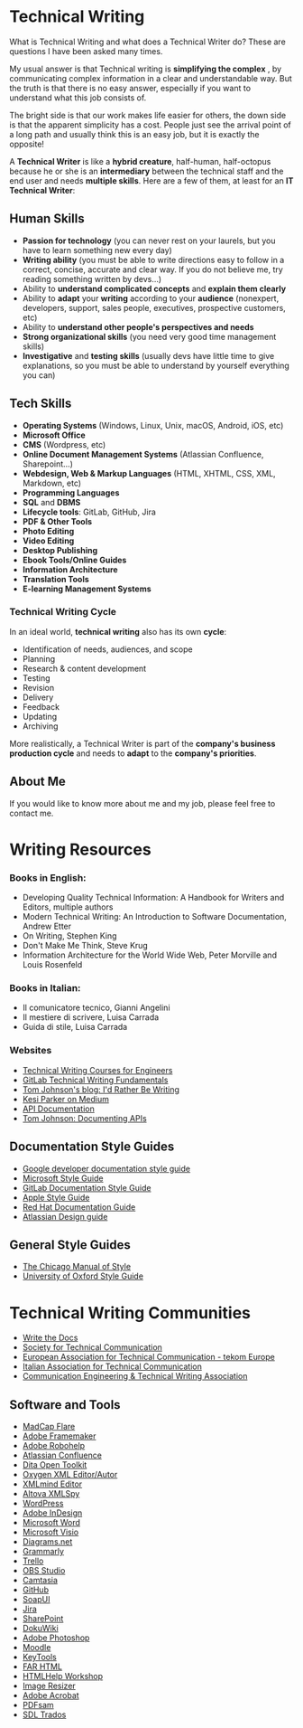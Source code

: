 # Technical Writing

What is Technical Writing and what does a Technical Writer do? These are questions I have been asked many times. 

My usual answer is that Technical writing is  **simplifying the complex** , by communicating complex information in a clear and understandable way. But the truth is that there is no easy answer, especially if you want to understand what this job consists of.

The bright side is that our work makes life easier for others, the down side is that the apparent simplicity has a cost. People just see the arrival point of a long path and usually think this is an easy job, but it is exactly the opposite!

A  **Technical Writer**  is like a  **hybrid creature**, half-human, half-octopus because he or she is an **intermediary** between the technical staff and the end user and needs **multiple skills**.
 Here are a few of them, at least for an **IT Technical Writer**:

## Human Skills

- **Passion for technology** (you can never rest on your laurels, but you have to learn something new every day)
- **Writing ability** (you must be able to write directions easy to follow in a correct, concise, accurate and clear way. If you do not believe me, try reading something written by devs…)
- Ability to **understand complicated concepts** and **explain them clearly**
- Ability to **adapt** your **writing** according to your **audience** (nonexpert, developers, support, sales people, executives, prospective customers, etc)
- Ability to **understand other people&#39;s perspectives and needs**
- **Strong organizational skills** (you need very good time management skills)
- **Investigative** and **testing skills** (usually devs have little time to give explanations, so you must be able to understand by yourself everything you can)

## Tech Skills

- **Operating Systems** (Windows, Linux, Unix, macOS, Android, iOS, etc)
- **Microsoft Office**
- **CMS** (Wordpress, etc)
- **Online Document Management Systems** (Atlassian Confluence, Sharepoint…)
- **Webdesign, Web &amp; Markup Languages** (HTML, XHTML, CSS, XML, Markdown, etc)
- **Programming Languages**
- **SQL** and **DBMS**
- **Lifecycle tools**: GitLab, GitHub, Jira
- **PDF &amp; Other Tools**
- **Photo Editing**
- **Video Editing**
- **Desktop Publishing**
- **Ebook Tools/Online Guides**
- **Information Architecture**
- **Translation Tools**
- **E-learning Management Systems**

### **Technical Writing Cycle**

In an ideal world, **technical writing** also has its own **cycle**:

- Identification of needs, audiences, and scope
- Planning
- Research &amp; content development
- Testing
- Revision
- Delivery
- Feedback
- Updating
- Archiving

More realistically, a Technical Writer is part of the **company&#39;s business production cycle** and needs to **adapt** to the **company's priorities**.

## About Me

If you would like to know more about me and my job, please feel free to contact me.

# Writing Resources

### **Books in English:**

- Developing Quality Technical Information: A Handbook for Writers and Editors, multiple authors
- Modern Technical Writing: An Introduction to Software Documentation, Andrew Etter
- On Writing, Stephen King
- Don&#39;t Make Me Think, Steve Krug
- Information Architecture for the World Wide Web, Peter Morville and Louis Rosenfeld

### **Books in Italian:**

- Il comunicatore tecnico, Gianni Angelini
- Il mestiere di scrivere, Luisa Carrada
- Guida di stile, Luisa Carrada

### **Websites**

- [Technical Writing Courses for Engineers](https://developers.google.com/tech-writing)
- [GitLab Technical Writing Fundamentals](https://about.gitlab.com/handbook/engineering/ux/technical-writing/fundamentals/)
- [Tom Johnson&#39;s blog: I&#39;d Rather Be Writing](https://idratherbewriting.com/)
- [Kesi Parker on Medium](https://medium.com/@kesiparker)
- [API Documentation](https://smartbear.com/state-of-software-quality/api/documentation/)
- [Tom Johnson: Documenting APIs](https://idratherbewriting.com/learnapidoc/)

## Documentation Style Guides

- [Google developer documentation style guide](https://developers.google.com/style)
- [Microsoft Style Guide](https://docs.microsoft.com/en-us/style-guide/welcome/)
- [GitLab Documentation Style Guide](https://docs.gitlab.com/ee/development/documentation/styleguide/)
- [Apple Style Guide](https://help.apple.com/applestyleguide/#/apsg1eef9171)
- [Red Hat Documentation Guide](https://redhat-documentation.github.io/)
- [Atlassian Design guide](https://atlassian.design/content/)

## General Style Guides

- [The Chicago Manual of Style](https://www.chicagomanualofstyle.org/)
- [University of Oxford Style Guide](https://www.ox.ac.uk/sites/files/oxford/media_wysiwyg/University%20of%20Oxford%20Style%20Guide.pdf)

# Technical Writing Communities

- [Write the Docs](https://www.writethedocs.org/)
- [Society for Technical Communication](https://www.stc.org/)
- [European Association for Technical Communication - tekom Europe](https://www.technical-communication.org/)
- [Italian Association for Technical Communication](http://www.comtec-italia.org/)
- [Communication Engineering &amp; Technical Writing Association](http://www.writec.com/)

## Software and Tools

- [MadCap Flare](https://www.madcapsoftware.com/products/flare/)
- [Adobe Framemaker](https://www.adobe.com/it/products/framemaker.html)
- [Adobe Robohelp](https://www.adobe.com/it/products/robohelp.html)
- [Atlassian Confluence](https://www.atlassian.com/software/confluence)
- [Dita Open Toolkit](https://www.dita-ot.org/)
- [Oxygen XML Editor/Autor](https://www.oxygenxml.com/)
- [XMLmind Editor](https://www.xmlmind.com/xmleditor/)
- [Altova XMLSpy](https://www.altova.com/xmlspy-xml-editor)
- [WordPress](https://wordpress.org/download/)
- [Adobe InDesign](https://www.adobe.com/products/indesign.html)
- [Microsoft Word](https://www.microsoft.com/en/microsoft-365/word)
- [Microsoft Visio](https://www.microsoft.com/it-it/microsoft-365/visio/flowchart-software)
- [Diagrams.net](https://www.draw.io/)
- [Grammarly](https://www.grammarly.com/)
- [Trello](https://trello.com/)
- [OBS Studio](https://obsproject.com/)
- [Camtasia](https://www.techsmith.com/video-editor.html)
- [GitHub](https://github.com/)
- [SoapUI](https://www.soapui.org/)
- [Jira](https://www.atlassian.com/software/jira)
- [SharePoint](https://www.microsoft.com/en-ww/microsoft-365/sharepoint/collaboration)
- [DokuWiki](https://www.dokuwiki.org/dokuwiki)
- [Adobe Photoshop](https://www.adobe.com/products/photoshop.html)
- [Moodle](https://moodle.org/)
- [KeyTools](https://www.help-info.de/kb/en/HTMLHelp/files/KeyToolsSetup.zip)
- [FAR HTML](https://www.helpwaregroup.com/download)
- [HTMLHelp Workshop](https://docs.microsoft.com/en-us/previous-versions/windows/desktop/htmlhelp/microsoft-html-help-downloads)
- [Image Resizer](https://docs.microsoft.com/en-us/windows/powertoys/image-resizer)
- [Adobe Acrobat](https://www.adobe.com/acrobat.html)
- [PDFsam](https://pdfsam.org/)
- [SDL Trados](https://www.trados.com/products/trados-studio/)
